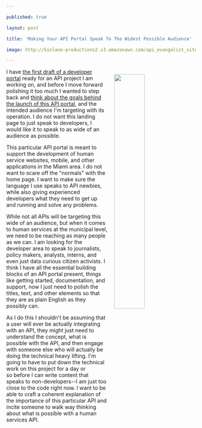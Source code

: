 ---
published: true
layout: post
title: 'Making Your API Portal Speak To The Widest Possible Audience'
image: http://kinlane-productions2.s3.amazonaws.com/api_evangelist_site/blog/screen_shot_2017_01_23_at_11.55.57_pm.png
---

<p><img style="padding: 15px;" src="https://kinlane-productions2.s3.amazonaws.com/api_evangelist_site/blog/screen_shot_2017_01_23_at_11.55.57_pm.png" alt="" width="40%" align="right" />
<p>I have <a href="http://developer.switchboard.miami.adopta.agency/">the first draft of a developer portal</a>&nbsp;ready for an API project I am working on, and before I move forward polishing it too much I wanted to step back and <a href="http://apievangelist.com/2017/01/16/what-are-the-goals-behind-launching-an-api-portal/">think about the goals behind the launch of this API portal</a>, and the intended audience I'm targeting with its operation. I do not want this landing page to just speak to developers, I would like it to speak to as wide of an audience as possible.&nbsp;
<p>This particular API portal is meant to support the development of human service websites, mobile, and other applications in the Miami area. I do not want to scare off the "normals" with the home page. I want to make sure the language I use speaks to API newbies, while also giving experienced developers what they need to get up and running&nbsp;and solve any problems.
<p>While not all APIs will be targeting this wide of an audience, but when it comes to human services at the municipal level, we need to be reaching as many people as we can. I am looking for the developer area to speak to journalists, policy makers, analysts, interns, and even just data curious citizen activists. I think I have all the essential building blocks of an API portal present, things like getting started, documentation, and support, now I just need to polish the titles, text, and other elements so that they are as plain English&nbsp;as they possibly can.
<p>As I do this I shouldn't be assuming that a user will ever be actually integrating with an API, they might just need to understand the concept, what is possible with the API, and then engage with someone else who will actually be doing the technical heavy lifting. I'm going to have to put down the technical work on this project for a day or so&nbsp;before I can write content that speaks to non-developers--I am just too close to the code right now. I want to be able to craft a coherent explanation of the importance of this particular API&nbsp;and incite someone to walk way thinking about what is possible with a human services API.

